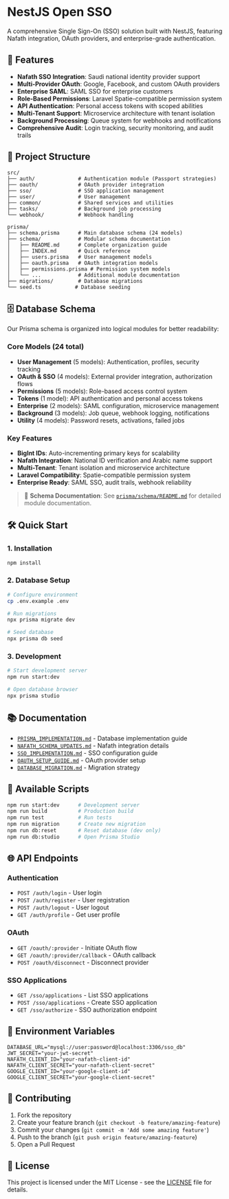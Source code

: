 # NestJS Open SSO

A comprehensive Single Sign-On (SSO) solution built with NestJS, featuring Nafath integration, OAuth providers, and enterprise-grade authentication.

## 🚀 Features

- **Nafath SSO Integration**: Saudi national identity provider support
- **Multi-Provider OAuth**: Google, Facebook, and custom OAuth providers
- **Enterprise SAML**: SAML SSO for enterprise customers
- **Role-Based Permissions**: Laravel Spatie-compatible permission system
- **API Authentication**: Personal access tokens with scoped abilities
- **Multi-Tenant Support**: Microservice architecture with tenant isolation
- **Background Processing**: Queue system for webhooks and notifications
- **Comprehensive Audit**: Login tracking, security monitoring, and audit trails

## 📁 Project Structure

```
src/
├── auth/              # Authentication module (Passport strategies)
├── oauth/             # OAuth provider integration
├── sso/               # SSO application management
├── user/              # User management
├── common/            # Shared services and utilities
├── tasks/             # Background job processing
└── webhook/           # Webhook handling

prisma/
├── schema.prisma      # Main database schema (24 models)
├── schema/            # Modular schema documentation
│   ├── README.md      # Complete organization guide
│   ├── INDEX.md       # Quick reference
│   ├── users.prisma   # User management models
│   ├── oauth.prisma   # OAuth integration models
│   ├── permissions.prisma # Permission system models
│   └── ...            # Additional module documentation
├── migrations/        # Database migrations
└── seed.ts           # Database seeding
```

## 🗄️ Database Schema

Our Prisma schema is organized into logical modules for better readability:

### Core Models (24 total)

- **User Management** (5 models): Authentication, profiles, security tracking
- **OAuth & SSO** (4 models): External provider integration, authorization flows
- **Permissions** (5 models): Role-based access control system
- **Tokens** (1 model): API authentication and personal access tokens
- **Enterprise** (2 models): SAML configuration, microservice management
- **Background** (3 models): Job queue, webhook logging, notifications
- **Utility** (4 models): Password resets, activations, failed jobs

### Key Features

- **BigInt IDs**: Auto-incrementing primary keys for scalability
- **Nafath Integration**: National ID verification and Arabic name support
- **Multi-Tenant**: Tenant isolation and microservice architecture
- **Laravel Compatibility**: Spatie-compatible permission system
- **Enterprise Ready**: SAML SSO, audit trails, webhook reliability

> 📖 **Schema Documentation**: See [`prisma/schema/README.md`](./prisma/schema/README.md) for detailed module documentation.

## 🛠️ Quick Start

### 1. Installation

```bash
npm install
```

### 2. Database Setup

```bash
# Configure environment
cp .env.example .env

# Run migrations
npx prisma migrate dev

# Seed database
npx prisma db seed
```

### 3. Development

```bash
# Start development server
npm run start:dev

# Open database browser
npx prisma studio
```

## 📚 Documentation

- [`PRISMA_IMPLEMENTATION.md`](./PRISMA_IMPLEMENTATION.md) - Database implementation guide
- [`NAFATH_SCHEMA_UPDATES.md`](./NAFATH_SCHEMA_UPDATES.md) - Nafath integration details
- [`SSO_IMPLEMENTATION.md`](./SSO_IMPLEMENTATION.md) - SSO configuration guide
- [`OAUTH_SETUP_GUIDE.md`](./OAUTH_SETUP_GUIDE.md) - OAuth provider setup
- [`DATABASE_MIGRATION.md`](./DATABASE_MIGRATION.md) - Migration strategy

## 🔧 Available Scripts

```bash
npm run start:dev      # Development server
npm run build          # Production build
npm run test           # Run tests
npm run migration      # Create new migration
npm run db:reset       # Reset database (dev only)
npm run db:studio      # Open Prisma Studio
```

## 🌐 API Endpoints

### Authentication

- `POST /auth/login` - User login
- `POST /auth/register` - User registration
- `POST /auth/logout` - User logout
- `GET /auth/profile` - Get user profile

### OAuth

- `GET /oauth/:provider` - Initiate OAuth flow
- `GET /oauth/:provider/callback` - OAuth callback
- `POST /oauth/disconnect` - Disconnect provider

### SSO Applications

- `GET /sso/applications` - List SSO applications
- `POST /sso/applications` - Create SSO application
- `GET /sso/authorize` - SSO authorization endpoint

## 🔐 Environment Variables

```env
DATABASE_URL="mysql://user:password@localhost:3306/sso_db"
JWT_SECRET="your-jwt-secret"
NAFATH_CLIENT_ID="your-nafath-client-id"
NAFATH_CLIENT_SECRET="your-nafath-client-secret"
GOOGLE_CLIENT_ID="your-google-client-id"
GOOGLE_CLIENT_SECRET="your-google-client-secret"
```

## 🤝 Contributing

1. Fork the repository
2. Create your feature branch (`git checkout -b feature/amazing-feature`)
3. Commit your changes (`git commit -m 'Add some amazing feature'`)
4. Push to the branch (`git push origin feature/amazing-feature`)
5. Open a Pull Request

## 📄 License

This project is licensed under the MIT License - see the [LICENSE](LICENSE) file for details.
